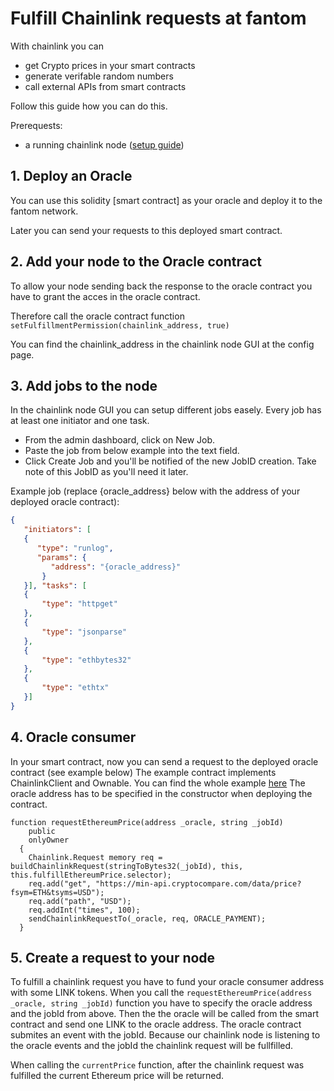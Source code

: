# Fulfill Chainlink requests at fantom

With chainlink you can 
 - get Crypto prices in your smart contracts
 - generate verifable random numbers
 - call external APIs from smart contracts

Follow this guide how you can do this. 

Prerequests:
 - a running chainlink node ([setup guide](https://docs.chain.link/docs/running-a-chainlink-node))


## 1. Deploy an Oracle
You can use this solidity [smart contract] as your oracle and deploy it to the fantom network.

Later you can send your requests to this deployed smart contract. 

## 2. Add your node to the Oracle contract
To allow your node sending back the response to the oracle contract you have to grant the acces in the oracle contract. 

Therefore call the oracle contract function `setFulfillmentPermission(chainlink_address, true)` 

You can find the chainlink_address in the chainlink node GUI at the config page. 

## 3. Add jobs to the node
In the chainlink node GUI you can setup different jobs easely. Every job has at least one initiator and one task.

 - From the admin dashboard, click on New Job.
 - Paste the job from below example into the text field.
 - Click Create Job and you'll be notified of the new JobID creation. Take note of this JobID as you'll need it later.

Example job (replace {oracle_address} below with the address of your deployed oracle contract):
```json
{
   "initiators": [
   {
      "type": "runlog",
      "params": {
         "address": "{oracle_address}"
       }
   }], "tasks": [
   {
       "type": "httpget"
   },
   {
       "type": "jsonparse"
   },
   {
       "type": "ethbytes32"
   },
   {
       "type": "ethtx"
   }]
}

```

## 4. Oracle consumer
In your smart contract, now you can send a request to the deployed oracle contract (see example below)
The example contract implements ChainlinkClient and Ownable. You can find the whole example [here](../contracts/OracleConsumer/APITestConsumer.sol)
The oracle address has to be specified in the constructor when deploying the contract.

```solidity
function requestEthereumPrice(address _oracle, string _jobId)
    public
    onlyOwner
  {
    Chainlink.Request memory req = buildChainlinkRequest(stringToBytes32(_jobId), this, this.fulfillEthereumPrice.selector);
    req.add("get", "https://min-api.cryptocompare.com/data/price?fsym=ETH&tsyms=USD");
    req.add("path", "USD");
    req.addInt("times", 100);
    sendChainlinkRequestTo(_oracle, req, ORACLE_PAYMENT);
  }
```


## 5. Create a request to your node
To fulfill a chainlink request you have to fund your oracle consumer address with some LINK tokens. 
When you call the `requestEthereumPrice(address _oracle, string _jobId)` function you have to specify the oracle address and the jobId from above.
Then the the oracle will be called from the smart contract and send one LINK to the oracle address.
The oracle contract submites an event with the jobId. Because our chainlink node is listening to the oracle events and the jobId the chainlink request will be fullfilled.

When calling the `currentPrice` function, after the chainlink request was fulfilled the current Ethereum price will be returned.
